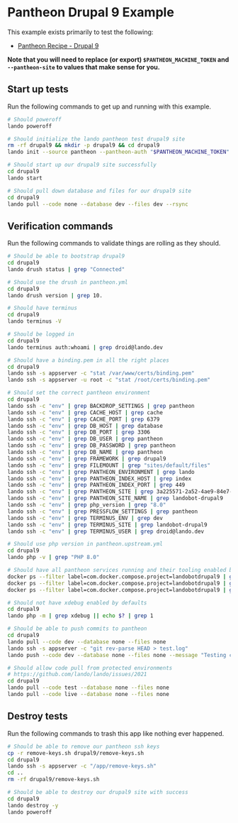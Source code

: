 Pantheon Drupal 9 Example
=========================

This example exists primarily to test the following:

* [Pantheon Recipe - Drupal 9](https://docs.devwithlando.io/tutorials/pantheon.html)

**Note that you will need to replace (or export) `$PANTHEON_MACHINE_TOKEN` and `--pantheon-site` to values that make sense for you.**

Start up tests
--------------

Run the following commands to get up and running with this example.

```bash
# Should poweroff
lando poweroff

# Should initialize the lando pantheon test drupal9 site
rm -rf drupal9 && mkdir -p drupal9 && cd drupal9
lando init --source pantheon --pantheon-auth "$PANTHEON_MACHINE_TOKEN" --pantheon-site landobot-drupal9

# Should start up our drupal9 site successfully
cd drupal9
lando start

# Should pull down database and files for our drupal9 site
cd drupal9
lando pull --code none --database dev --files dev --rsync
```

Verification commands
---------------------

Run the following commands to validate things are rolling as they should.

```bash
# Should be able to bootstrap drupal9
cd drupal9
lando drush status | grep "Connected"

# Should use the drush in pantheon.yml
cd drupal9
lando drush version | grep 10.

# Should have terminus
cd drupal9
lando terminus -V

# Should be logged in
cd drupal9
lando terminus auth:whoami | grep droid@lando.dev

# Should have a binding.pem in all the right places
cd drupal9
lando ssh -s appserver -c "stat /var/www/certs/binding.pem"
lando ssh -s appserver -u root -c "stat /root/certs/binding.pem"

# Should set the correct pantheon environment
cd drupal9
lando ssh -c "env" | grep BACKDROP_SETTINGS | grep pantheon
lando ssh -c "env" | grep CACHE_HOST | grep cache
lando ssh -c "env" | grep CACHE_PORT | grep 6379
lando ssh -c "env" | grep DB_HOST | grep database
lando ssh -c "env" | grep DB_PORT | grep 3306
lando ssh -c "env" | grep DB_USER | grep pantheon
lando ssh -c "env" | grep DB_PASSWORD | grep pantheon
lando ssh -c "env" | grep DB_NAME | grep pantheon
lando ssh -c "env" | grep FRAMEWORK | grep drupal9
lando ssh -c "env" | grep FILEMOUNT | grep "sites/default/files"
lando ssh -c "env" | grep PANTHEON_ENVIRONMENT | grep lando
lando ssh -c "env" | grep PANTHEON_INDEX_HOST | grep index
lando ssh -c "env" | grep PANTHEON_INDEX_PORT | grep 449
lando ssh -c "env" | grep PANTHEON_SITE | grep 3a225571-2a52-4ae9-84e7-ef54037ac66c
lando ssh -c "env" | grep PANTHEON_SITE_NAME | grep landobot-drupal9
lando ssh -c "env" | grep php_version | grep "8.0"
lando ssh -c "env" | grep PRESSFLOW_SETTINGS | grep pantheon
lando ssh -c "env" | grep TERMINUS_ENV | grep dev
lando ssh -c "env" | grep TERMINUS_SITE | grep landobot-drupal9
lando ssh -c "env" | grep TERMINUS_USER | grep droid@lando.dev

# Should use php version in pantheon.upstream.yml
cd drupal9
lando php -v | grep "PHP 8.0"

# Should have all pantheon services running and their tooling enabled by defaults
docker ps --filter label=com.docker.compose.project=landobotdrupal9 | grep landobotdrupal9_appserver_nginx_1
docker ps --filter label=com.docker.compose.project=landobotdrupal9 | grep landobotdrupal9_appserver_1
docker ps --filter label=com.docker.compose.project=landobotdrupal9 | grep landobotdrupal9_database_1

# Should not have xdebug enabled by defaults
cd drupal9
lando php -m | grep xdebug || echo $? | grep 1

# Should be able to push commits to pantheon
cd drupal9
lando pull --code dev --database none --files none
lando ssh -s appserver -c "git rev-parse HEAD > test.log"
lando push --code dev --database none --files none --message "Testing commit $(git rev-parse HEAD)"

# Should allow code pull from protected environments
# https://github.com/lando/lando/issues/2021
cd drupal9
lando pull --code test --database none --files none
lando pull --code live --database none --files none
```

Destroy tests
-------------

Run the following commands to trash this app like nothing ever happened.

```bash
# Should be able to remove our pantheon ssh keys
cp -r remove-keys.sh drupal9/remove-keys.sh
cd drupal9
lando ssh -s appserver -c "/app/remove-keys.sh"
cd ..
rm -rf drupal9/remove-keys.sh

# Should be able to destroy our drupal9 site with success
cd drupal9
lando destroy -y
lando poweroff
```
